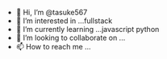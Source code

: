 - 👋 Hi, I’m @tasuke567
- 👀 I’m interested in ...fullstack
- 🌱 I’m currently learning ...javascript python
- 💞️ I’m looking to collaborate on ...
- 📫 How to reach me ...

<!---
tasuke567/tasuke567 is a ✨ special ✨ repository because its `README.md` (this file) appears on your GitHub profile.
You can click the Preview link to take a look at your changes.
--->
